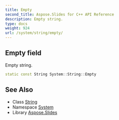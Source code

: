 ```yaml
---
title: Empty
second_title: Aspose.Slides for C++ API Reference
description: Empty string.
type: docs
weight: 924
url: /system/string/empty/
---
```

## Empty field


Empty string.

```cpp
static const String System::String::Empty
```

## See Also

* Class [String](../)
* Namespace [System](../../)
* Library [Aspose.Slides](../../../)